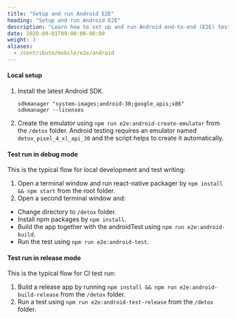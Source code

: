 ```yaml
---
title: "Setup and run Android E2E"
heading: "Setup and run Android E2E"
description: "Learn how to set up and run Android end-to-end (E2E) testing to ensure mobile apps operate as designed."
date: 2020-09-01T09:00:00-00:00
weight: 3
aliases:
  - /contribute/mobile/e2e/android
---
```


#### Local setup

1. Install the latest Android SDK.

   ```
   sdkmanager "system-images;android-30;google_apis;x86"
   sdkmanager --licenses
   ```
2. Create the emulator using `npm run e2e:android-create-emulator` from the `/detox` folder. Android testing requires an emulator named `detox_pixel_4_xl_api_30` and the script helps to create it automatically.

#### Test run in debug mode

This is the typical flow for local development and test writing:

1. Open a terminal window and run react-native packager by `npm install && npm start` from the root folder.
2. Open a second terminal window and:
  - Change directory to `/detox` folder.
  - Install npm packages by `npm install`.
  - Build the app together with the androidTest using `npm run e2e:android-build`.
  - Run the test using `npm run e2e:android-test`.

#### Test run in release mode

This is the typical flow for CI test run:

1. Build a release app by running `npm install && npm run e2e:android-build-release` from the `/detox` folder.
2. Run a test using `npm run e2e:android-test-release` from the `/detox` folder.
